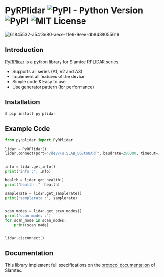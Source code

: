 # PyRPlidar ![PyPI - Python Version](https://img.shields.io/pypi/pyversions/pyrplidar) ![PyPI](https://img.shields.io/pypi/v/pyrplidar) [![MIT License](https://img.shields.io/github/license/mashape/apistatus.svg)](https://github.com/Hyun-je/pyrplidar/blob/master/LICENSE)

![61845532-a5413e80-aede-11e9-9eee-db8438055619](https://user-images.githubusercontent.com/7419790/61871806-b14bf100-af1c-11e9-94a6-812b4f10930a.png)

## Introduction
[PyRPlidar](https://github.com/Hyun-je/pyrplidar) is a python library for Slamtec RPLIDAR series.

* Supports all series (A1, A2 and A3)
* Implement all features of the device
* Simple code & Easy to use
* Use generator pattern (for performance)

## Installation
```sh
$ pip install pyrplidar
```

## Example Code
```Python
from pyrplidar import PyRPlidar

lidar = PyRPlidar()
lidar.connect(port="/dev/cu.SLAB_USBtoUART", baudrate=256000, timeout=3)


info = lidar.get_info()
print("info :", info)

health = lidar.get_health()
print("health :", health)

samplerate = lidar.get_samplerate()
print("samplerate :", samplerate)


scan_modes = lidar.get_scan_modes()
print("scan modes :")
for scan_mode in scan_modes:
    print(scan_mode)


lidar.disconnect()
```

## Documentation
This library implement full specifications on the [protocol documentation](http://bucket.download.slamtec.com/ccb3c2fc1e66bb00bd4370e208b670217c8b55fa/LR001_SLAMTEC_rplidar_protocol_v2.1_en.pdf) of Slamtec.
